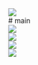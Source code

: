 
<div><img src="https://github.com/jingom368/oumtt/assets/67932739/e03c6766-908e-4281-99ab-4ec08456938f"></div>
# main
<div><img src="https://github.com/jingom368/oumtt/assets/67932739/b42a78b8-5026-40ab-a7a6-3de351373d56"></div>
<div><img src="https://github.com/jingom368/oumtt/assets/67932739/c819cfe0-ab64-4678-b83f-624f8b75a856"></div>
<div><img src="https://github.com/jingom368/oumtt/assets/67932739/48296d86-24f3-435c-9a9e-e1e3152ead15"></div>
<div><img src="https://github.com/jingom368/oumtt/assets/67932739/e14b08d6-9986-49a7-94df-f48cb9b39f31"></div>


